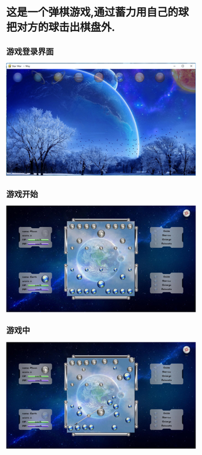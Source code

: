 ﻿# 这是一个弹棋游戏,通过蓄力用自己的球把对方的球击出棋盘外.

## 游戏登录界面
![游戏冷露界面](./pic/Screenshot1.png)

## 游戏开始
![游戏开始](./pic/Screenshot2.png)

## 游戏中
![游戏中](./pic/Screenshot3.png)